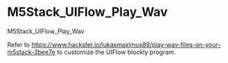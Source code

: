 # M5Stack_UIFlow_Play_Wav
M5Stack_UIFlow_Play_Wav

Refer to https://www.hackster.io/lukasmaximus89/play-wav-files-on-your-m5stack-3bee7e to customize the UIFlow blockly program.
